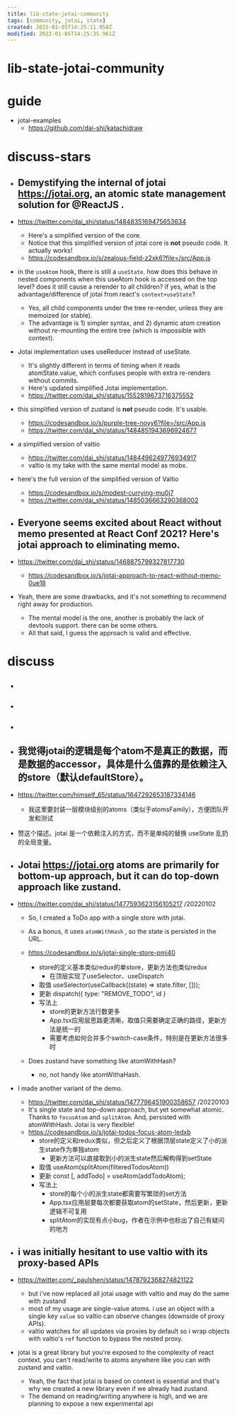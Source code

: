 ```yaml
---
title: lib-state-jotai-community
tags: [community, jotai, state]
created: 2022-01-05T14:25:11.950Z
modified: 2022-01-05T14:25:35.961Z
---
```


# lib-state-jotai-community

# guide

- jotai-examples
  - https://github.com/dai-shi/katachidraw
# discuss-stars
- ## Demystifying the internal of jotai https://jotai.org, an atomic state management solution for @ReactJS .
- https://twitter.com/dai_shi/status/1484835169475653634
  - Here's a simplified version of the core.
  - Notice that this simplified version of jotai core is **not** pseudo code. It actually works!
  - https://codesandbox.io/s/zealous-field-z2xk6?file=/src/App.js

- in the `useAtom` hook, there is still a `useState`. how does this behave in nested components when this useAtom hook is accessed on the top level? does it still cause a rerender to all children? if yes, what is the advantage/difference of jotai from react's `context+useState`?
  - Yes, all child components under the tree re-render, unless they are memoized (or stable). 
  - The advantage is 1) simpler syntax, and 2) dynamic atom creation without re-mounting the entire tree (which is impossible with context).

- Jotai implementation uses useReducer instead of useState. 
  - It's slightly different in terms of timing when it reads atomState.value, which confuses people with extra re-renders without commits. 
  - Here's updated simplified Jotai implementation.
  - https://twitter.com/dai_shi/status/1552819673716375552

- this simplified version of zustand is **not** pseudo code. It's usable.
  - https://codesandbox.io/s/purple-tree-noyy6?file=/src/App.js
  - https://twitter.com/dai_shi/status/1484851943696924677

- a simplified version of valtio 
  - https://twitter.com/dai_shi/status/1484496249776934917
  - valtio is my take with the same mental model as mobx.
- here's the full version of the simplified version of Valtio
  - https://codesandbox.io/s/modest-currying-mu0j7
  - https://twitter.com/dai_shi/status/1485036663290368002

- ## Everyone seems excited about React without memo presented at React Conf 2021? Here's jotai approach to eliminating memo.
- https://twitter.com/dai_shi/status/1468875799327817730
  - https://codesandbox.io/s/jotai-approach-to-react-without-memo-0ue18
- Yeah, there are some drawbacks, and it's not something to recommend right away for production. 
  - The mental model is the one, another is probably the lack of devtools support. there can be some others. 
  - All that said, I guess the approach is valid and effective.
# discuss
- ## 

- ## 

- ## 

- ## 我觉得jotai的逻辑是每个atom不是真正的数据，而是数据的accessor，具体是什么值靠的是依赖注入的store（默认defaultStore）。
- https://twitter.com/himself_65/status/1647292653187334146
  - 我这里要封装一层模块级别的atoms（类似于atomsFamily），方便团队开发和测试
- 赞这个描述。jotai 是一个依赖注入的方式，而不是单纯的替换 useState 乱扔的全局变量。

- ## Jotai https://jotai.org atoms are primarily for bottom-up approach, but it can do top-down approach like zustand. 
- https://twitter.com/dai_shi/status/1477593623156105217  /20220102
  - So, I created a ToDo app with a single store with jotai. 
  - As a bonus, it uses `atomWithHash` , so the state is persisted in the URL.
  - https://codesandbox.io/s/jotai-single-store-pmi40

    - store的定义基本类似redux的单store，更新方法也类似redux
      - 在顶层实现了useSelector、useDispatch
    - 取值 useSelector(useCallback((state) => state.filter, []));
    - 更新 dispatch({ type: "REMOVE_TODO", id }
    - 写法上
      - store的更新方法行数更多
      - App.tsx应用层思路更清晰，取值只需要确定正确的路径，更新方法是统一的
      - 需要考虑如何合并多个switch-case条件，特别是在更新方法很多时

  - Does zustand have something like atomWithHash?

    - no, not handy like atomWithaHash.

- I made another variant of the demo. 
  - https://twitter.com/dai_shi/status/1477796451900358657  /20220103
  - It's single state and top-down approach, but yet somewhat atomic. Thanks to `focusAtom` and `splitAtom`. And, persisted with atomWithHash. Jotai is very flexible!
  - https://codesandbox.io/s/jotai-todos-focus-atom-ledxb
    - store的定义和redux类似，但之后定义了根据顶层state定义了小的派生state作为单独atom
      - 更新方法可以直接取到小的派生state然后解构得到setState
    - 取值 useAtom(splitAtom(filteredTodosAtom))
    - 更新 const [, addTodo] = useAtom(addTodoAtom);
    - 写法上
      - store的每个小的派生state都需要写繁琐的set方法
      - App.tsx应用层要每次都要获取atom的setState，然后更新，更新逻辑不可复用
      - splitAtom的实现有点小bug，作者在示例中也标出了自己有疑问的地方

- ## i was initially hesitant to use valtio with its proxy-based APIs 
- https://twitter.com/_paulshen/status/1478792368274821122
  - but i've now replaced all jotai usage with valtio and may do the same with zustand
  - most of my usage are single-value atoms. i use an object with a single key `value` so valtio can observe changes (downside of proxy APIs).
  - valtio watches for all updates via proxies by default so i wrap objects with valtio's `ref` function to bypass the nested proxy.
- jotai is a great library but you're exposed to the complexity of react context. you can't read/write to atoms anywhere like you can with zustand and valtio.
  - Yeah, the fact that jotai is based on context is essential and that's why we created a new library even if we already had zustand.
  - The demand on reading/writing anywhere is high, and we are planning to expose a new experimental api
